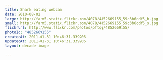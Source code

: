 ```yaml
---
title: Shark eating webcam
date: 2010-08-02
large: http://farm5.static.flickr.com/4078/4852669155_59c3b6cdf5_b.jpg
small: http://farm5.static.flickr.com/4078/4852669155_59c3b6cdf5_s.jpg
flickrUrl: http://www.flickr.com/photos/pftqg/4852669155/
photoId: "4852669155"
createdAt: 2011-01-31 10:46:31.339206
updatedAt: 2011-01-31 10:46:31.339206
layout: decade-image

---
```


